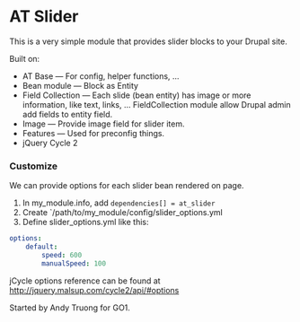 AT Slider
===

This is a very simple module that provides slider blocks to your Drupal site.

Built on:

- AT Base — For config, helper functions, …
- Bean module — Block as Entity
- Field Collection — Each slide (bean entity) has image or more information, like
    text, links, … FieldCollection module allow Drupal admin add fields to entity
    field.
- Image — Provide image field for slider item.
- Features — Used for preconfig things.
- jQuery Cycle 2

### Customize

We can provide options for each slider bean rendered on page.

1. In my_module.info, add `dependencies[] = at_slider`
1. Create `/path/to/my_module/config/slider_options.yml
1. Define slider_options.yml like this:

```yaml
options:
    default:
        speed: 600
        manualSpeed: 100
```

jCycle options reference can be found at http://jquery.malsup.com/cycle2/api/#options

Started by Andy Truong for GO1.
